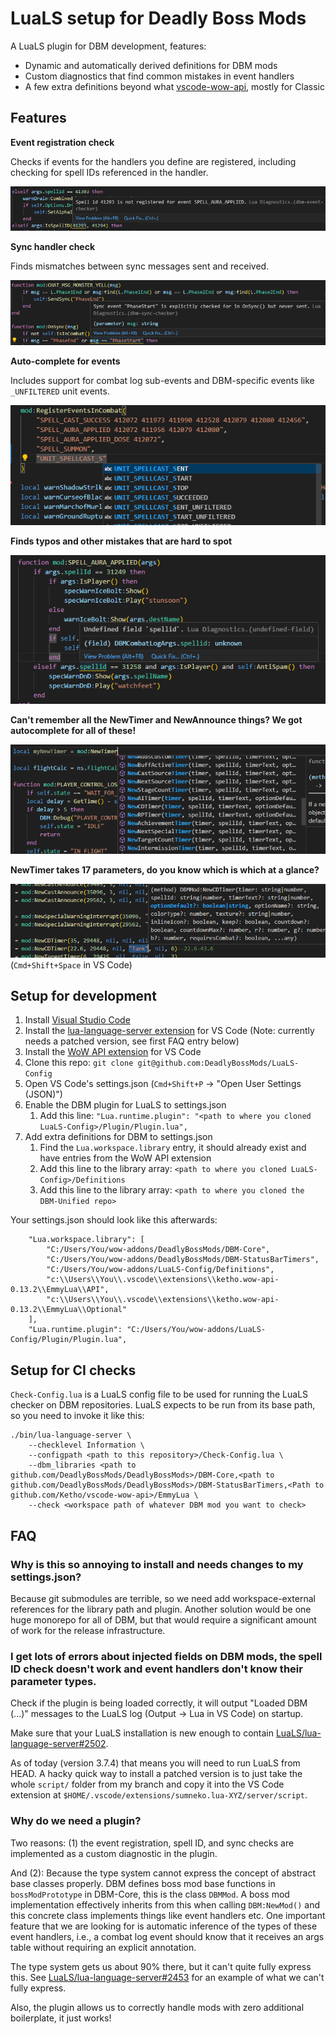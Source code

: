 # LuaLS setup for Deadly Boss Mods

A LuaLS plugin for DBM development, features:

* Dynamic and automatically derived definitions for DBM mods
* Custom diagnostics that find common mistakes in event handlers
* A few extra definitions beyond what [vscode-wow-api](https://github.com/Ketho/vscode-wow-api), mostly for Classic

## Features

**Event registration check**

Checks if events for the handlers you define are registered, including checking for spell IDs referenced in the handler.

![](./Screenshots/SpellID-Missing.png)

**Sync handler check**

Finds mismatches between sync messages sent and received.

![](./Screenshots/Sync-Checker.png)

**Auto-complete for events**

Includes support for combat log sub-events and DBM-specific events like `_UNFILTERED` unit events.

![](./Screenshots/Event-Enum.png)

**Finds typos and other mistakes that are hard to spot**

![](./Screenshots/Event-Handler-Params.png)

**Can't remember all the NewTimer and NewAnnounce things? We got autocomplete for all of these!**

![](./Screenshots/Timers.png)

**NewTimer takes 17 parameters, do you know which is which at a glance?**

![](./Screenshots/Parameters.png)
(`Cmd+Shift+Space` in VS Code)

## Setup for development

1. Install [Visual Studio Code](https://code.visualstudio.com/)
2. Install the [lua-language-server extension](https://marketplace.visualstudio.com/items?itemName=sumneko.lua) for VS Code (Note: currently needs a patched version, see first FAQ entry below)
3. Install the [WoW API extension](https://marketplace.visualstudio.com/items?itemName=ketho.wow-api) for VS Code
4. Clone this repo: `git clone git@github.com:DeadlyBossMods/LuaLS-Config`
5. Open VS Code's settings.json (`Cmd+Shift+P` -> "Open User Settings (JSON)")
6. Enable the DBM plugin for LuaLS to settings.json
	1. Add this line: `"Lua.runtime.plugin": "<path to where you cloned LuaLS-Config>/Plugin/Plugin.lua",`
7. Add extra definitions for DBM to settings.json
	1. Find the `Lua.workspace.library` entry, it should already exist and have entries from the WoW API extension
	2. Add this line to the library array: `<path to where you cloned LuaLS-Config>/Definitions`
	3. Add this line to the library array: `<path to where you cloned the DBM-Unified repo>`

Your settings.json should look like this afterwards:

```
	"Lua.workspace.library": [
		"C:/Users/You/wow-addons/DeadlyBossMods/DBM-Core",
		"C:/Users/You/wow-addons/DeadlyBossMods/DBM-StatusBarTimers",
		"C:/Users/You/wow-addons/LuaLS-Config/Definitions",
		"c:\\Users\\You\\.vscode\\extensions\\ketho.wow-api-0.13.2\\EmmyLua\\API",
		"c:\\Users\\You\\.vscode\\extensions\\ketho.wow-api-0.13.2\\EmmyLua\\Optional"
	],
	"Lua.runtime.plugin": "C:/Users/You/wow-addons/LuaLS-Config/Plugin/Plugin.lua",
```

## Setup for CI checks

`Check-Config.lua` is a LuaLS config file to be used for running the LuaLS checker on DBM repositories. LuaLS expects to be run from its base path, so you need to invoke it like this:

```
./bin/lua-language-server \
	--checklevel Information \
	--configpath <path to this repository>/Check-Config.lua \
	--dbm_libraries <path to github.com/DeadlyBossMods/DeadlyBossMods>/DBM-Core,<path to github.com/DeadlyBossMods/DeadlyBossMods>/DBM-StatusBarTimers,<Path to github.com/Ketho/vscode-wow-api>/EmmyLua \
	--check <workspace path of whatever DBM mod you want to check>
```

## FAQ

### Why is this so annoying to install and needs changes to my settings.json?

Because git submodules are terrible, so we need add workspace-external references for the library path and plugin.
Another solution would be one huge monorepo for all of DBM, but that would require a significant amount of work for the release infrastructure.

### I get lots of errors about injected fields on DBM mods, the spell ID check doesn't work and event handlers don't know their parameter types.

Check if the plugin is being loaded correctly, it will output "Loaded DBM (...)" messages to the LuaLS log (Output -> Lua in VS Code) on startup.

Make sure that your LuaLS installation is new enough to contain [LuaLS/lua-language-server#2502](https://github.com/LuaLS/lua-language-server/pull/2502).

As of today (version 3.7.4) that means you will need to run LuaLS from HEAD.
A hacky quick way to install a patched version is to just take the whole `script/` folder from my branch and copy it into the VS Code extension at `$HOME/.vscode/extensions/sumneko.lua-XYZ/server/script`.

### Why do we need a plugin?

Two reasons: (1) the event registration, spell ID, and sync checks are implemented as a custom diagnostic in the plugin.

And (2): Because the type system cannot express the concept of abstract base classes properly.
DBM defines boss mod base functions in `bossModPrototype` in DBM-Core, this is the class `DBMMod`.
A boss mod implementation effectively inherits from this when calling `DBM:NewMod()` and this concrete class implements things like event handlers etc.
One important feature that we are looking for is automatic inference of the types of these event handlers, i.e., a combat log event should know that it receives an args table without requiring an explicit annotation.

The type system gets us about 90% there, but it can't quite fully express this.
See [LuaLS/lua-language-server#2453](https://github.com/LuaLS/lua-language-server/issues/2453) for an example of what we can't fully express.

Also, the plugin allows us to correctly handle mods with zero additional boilerplate, it just works!
